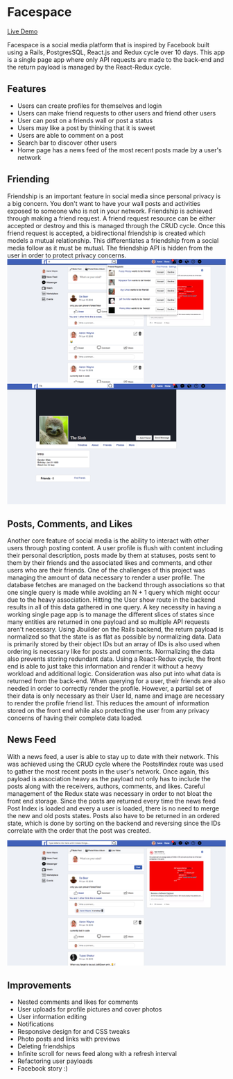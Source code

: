 # Facespace

[Live Demo](https://facespaced.herokuapp.com/)

Facespace is a social media platform that is inspired by Facebook built using a Rails, PostgresSQL, React.js and Redux cycle over 10 days. This app is a single page app where only API requests are made to the back-end and the return payload is managed by the React-Redux cycle.

## Features
- Users can create profiles for themselves and login
- Users can make friend requests to other users and friend other users
- User can post on a friends wall or post a status
- Users may like a post by thinking that it is sweet
- Users are able to comment on a post
- Search bar to discover other users
- Home page has a news feed of the most recent posts made by a user's network

## Friending
Friendship is an important feature in social media since personal privacy is a big concern. You don't want to have your wall posts and activities
exposed to someone who is not in your network. Friendship is achieved through making a friend request. A friend request resource can be either accepted or destroy and this is managed through the CRUD cycle. Once this friend request is accepted, a bidirectional friendship is created which models a mutual relationship. This differentiates a friendship from a social media follow as it must be mutual. The friendship API is hidden from the user in order to protect privacy concerns.
![alt text](https://raw.githubusercontent.com/timmyjing/facespace/master/wiki/Screen%20Shot%202018-06-15%20at%203.03.34%20PM.png "friend requests")
![alt text](https://raw.githubusercontent.com/timmyjing/facespace/master/wiki/Screen%20Shot%202018-06-15%20at%203.04.15%20PM.png "hidden profile")

## Posts, Comments, and Likes
Another core feature of social media is the ability to interact with other users through posting content. A user profile is flush with content including their personal description, posts made by them at statuses, posts sent to them by their friends and the associated likes and comments, and other users who are their friends. One of the challenges of this project was managing the amount of data necessary to render a user profile. The database fetches are managed on the backend through associations so that one single query is made while avoiding an N + 1 query which might occur due to the heavy association. Hitting the User show route in the backend results in all of this data gathered in one query. A key necessity in having a working single page app is to manage the different slices of states since many entities are returned in one payload and so multiple API requests aren't necessary. Using Jbuilder on the Rails backend, the return payload is normalized so that the state is as flat as possible by normalizing data. Data is primarily stored by their object IDs but an array of IDs is also used when ordering is necessary like for posts and comments. Normalizing the data also prevents storing redundant data. Using a React-Redux cycle, the front end is able to just take this information and render it without a heavy workload and additional logic. Consideration was also put into what data is
returned from the back-end. When querying for a user, their friends are also needed in order to correctly render the profile. However, a partial set of their data is only necessary as their User Id, name and image are necessary to render the profile friend list. This reduces the amount of information stored on the front end while also protecting the user from any privacy concerns of having their complete data loaded.


## News Feed
With a news feed, a user is able to stay up to date with their network. This was achieved using the CRUD cycle where the Posts#index route was used to gather the most recent posts in the user's network. Once again, this payload is association heavy as the payload not only has to include the posts along with the receivers, authors, comments, and likes. Careful management of the Redux state was necessary in order to not bloat the front end storage. Since the posts are returned every time the news feed Post Index is loaded and every a user is loaded, there is no need to merge the new and old posts states. Posts also have to be returned in an ordered state, which is done by sorting on the backend and reversing since the IDs correlate with the order that the post was created.

![alt text](https://raw.githubusercontent.com/timmyjing/facespace/master/wiki/Screen%20Shot%202018-06-15%20at%203.05.00%20PM.png "news feed")


## Improvements
- Nested comments and likes for comments
- User uploads for profile pictures and cover photos
- User information editing
- Notifications
- Responsive design for and CSS tweaks
- Photo posts and links with previews
- Deleting friendships
- Infinite scroll for news feed along with a refresh interval
- Refactoring user payloads
- Facebook story :)
